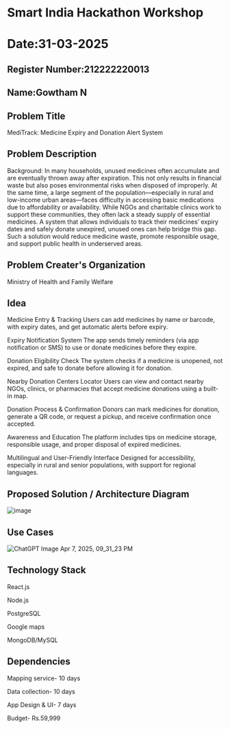 # Smart India Hackathon Workshop
# Date:31-03-2025
## Register Number:212222220013
## Name:Gowtham N
## Problem Title
MediTrack: Medicine Expiry and Donation Alert System
## Problem Description
Background: In many households, unused medicines often accumulate and are eventually thrown away after expiration. This not only results in financial waste but also poses environmental risks when disposed of improperly. At the same time, a large segment of the population—especially in rural and low-income urban areas—faces difficulty in accessing basic medications due to affordability or availability. While NGOs and charitable clinics work to support these communities, they often lack a steady supply of essential medicines. A system that allows individuals to track their medicines’ expiry dates and safely donate unexpired, unused ones can help bridge this gap. Such a solution would reduce medicine waste, promote responsible usage, and support public health in underserved areas.

## Problem Creater's Organization
Ministry of Health and Family Welfare

## Idea
Medicine Entry & Tracking
Users can add medicines by name or barcode, with expiry dates, and get automatic alerts before expiry.

Expiry Notification System
The app sends timely reminders (via app notification or SMS) to use or donate medicines before they expire.

Donation Eligibility Check
The system checks if a medicine is unopened, not expired, and safe to donate before allowing it for donation.

Nearby Donation Centers Locator
Users can view and contact nearby NGOs, clinics, or pharmacies that accept medicine donations using a built-in map.

Donation Process & Confirmation
Donors can mark medicines for donation, generate a QR code, or request a pickup, and receive confirmation once accepted.

Awareness and Education
The platform includes tips on medicine storage, responsible usage, and proper disposal of expired medicines.

Multilingual and User-Friendly Interface
Designed for accessibility, especially in rural and senior populations, with support for regional languages.

## Proposed Solution / Architecture Diagram
![image](https://github.com/user-attachments/assets/33620952-c8ef-4dd0-83d8-d9fe391e2481)


## Use Cases
![ChatGPT Image Apr 7, 2025, 09_31_23 PM](https://github.com/user-attachments/assets/b9583595-a3ae-4985-9ce7-997ef11036de)


## Technology Stack
React.js

Node.js

PostgreSQL

Google maps

MongoDB/MySQL

## Dependencies

Mapping service- 10 days

Data collection- 10 days

App Design & UI- 7 days

Budget- Rs.59,999
